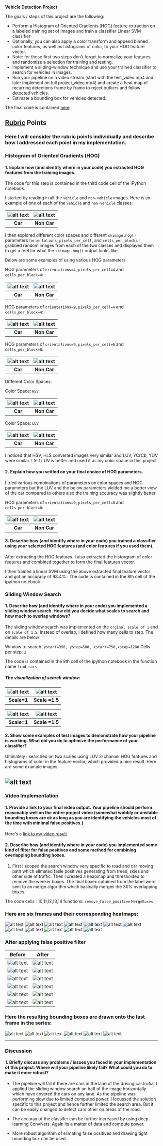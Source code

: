 **Vehicle Detection Project**

The goals / steps of this project are the following:

* Perform a Histogram of Oriented Gradients (HOG) feature extraction on a labeled training set of images and train a classifier Linear SVM classifier
* Optionally, you can also apply a color transform and append binned color features, as well as histograms of color, to your HOG feature vector. 
* Note: for those first two steps don't forget to normalize your features and randomize a selection for training and testing.
* Implement a sliding-window technique and use your trained classifier to search for vehicles in images.
* Run your pipeline on a video stream (start with the test_video.mp4 and later implement on full project_video.mp4) and create a heat map of recurring detections frame by frame to reject outliers and follow detected vehicles.
* Estimate a bounding box for vehicles detected.

The final code is contained [here](./Final.ipynb)

[//]: # (Image References)
[image1]: ./images/org_img_car.png
[image2]: ./images/org_img_noncar.png
[image3]: ./images/hog_feature_car_4_4_4.png
[image4]: ./images/hog_feature_noncar_4_4_4.png
[image5]: ./images/hog_feature_car_4_4_9.png
[image6]: ./images/hog_feature_noncar_4_4_9.png
[image7]: ./images/hog_feature_car_6_8_9.png
[image8]: ./images/hog_feature_noncar_6_8_9.png 
[image9]: ./images/hog_feature_car_luv_final.png 
[image10]: ./images/hog_feature_noncar_luv_final.png 
[image11]: ./images/org_img_car_hsv.png
[image12]: ./images/org_img_noncar_hsv.png
[image13]: ./images/org_img_car_luv.png
[image14]: ./images/org_img_noncar_luv.png
[image15]: ./images/search_area_1.png
[image16]: ./images/search_area_1.5.png
[image17]: ./images/final_test_1.png
[image18]: ./images/heat_test_1.png
[image19]: ./images/final_test_2.png
[image20]: ./images/heat_test_2.png
[image21]: ./images/final_test_3.png
[image22]: ./images/heat_test_3.png
[image23]: ./images/final_test_4.png
[image24]: ./images/heat_test_4.png
[image25]: ./images/final_test_5.png
[image26]: ./images/heat_test_5.png
[image27]: ./images/final_test_6.png
[image28]: ./test_images/test_1.jpg
[image29]: ./test_images/test_2.jpg
[image30]: ./test_images/test_3.jpg
[image31]: ./test_images/test_4.jpg
[image32]: ./test_images/test_5.jpg
[image33]: ./test_images/test_6.jpg
[image34]: ./images/after_fp_filter1.png
[image35]: ./images/after_fp_filter2.png
[image36]: ./images/after_fp_filter3.png
[image37]: ./images/after_fp_filter4.png
[image38]: ./images/after_fp_filter5.png
[image39]: ./images/after_fp_filter6.png
[image40]: ./images/heat_test_5.png

[video1]: ./project_output.mp4 

## [Rubric](https://review.udacity.com/#!/rubrics/513/view) Points
### Here I will consider the rubric points individually and describe how I addressed each point in my implementation.  

### Histogram of Oriented Gradients (HOG)

#### 1. Explain how (and identify where in your code) you extracted HOG features from the training images.

The code for this step is contained in the third code cell of the IPython notebook.

I started by reading in all the `vehicle` and `non-vehicle` images.  Here is an example of one of each of the `vehicle` and `non-vehicle` classes:

|![alt text][image1]|![alt text][image2]|
|:-:|:-:|
|**Car**|**Non Car**|

I then explored different color spaces and different `skimage.hog()` parameters (`orientations`, `pixels_per_cell`, and `cells_per_block`).  I grabbed random images from each of the two classes and displayed them to get a feel for what the `skimage.hog()` output looks like.

Below are some examples of using various HOG parameters

HOG parameters of `orientations=4`, `pixels_per_cell=4` and `cells_per_block=4`:

|![alt text][image3]|![alt text][image4]|
|:-:|:-:|
|**Car**|**Non Car**|

HOG parameters of `orientations=9`, `pixels_per_cell=4` and `cells_per_block=4`:

|![alt text][image5]|![alt text][image6]|
|:-:|:-:|
|**Car**|**Non Car**|

HOG parameters of `orientations=9`, `pixels_per_cell=6` and `cells_per_block=8`:

|![alt text][image7]|![alt text][image8]|
|:-:|:-:|
|**Car**|**Non Car**|

Different Color Spaces: 

Color Space: `HSV`

|![alt text][image11]|![alt text][image12]|
|:-:|:-:|
|**Car**|**Non Car**|

Color Space: `LUV`

|![alt text][image13]|![alt text][image14]|
|:-:|:-:|
|**Car**|**Non Car**|

I noticed that HSV, HLS converted images very similar and LUV, YCrCb, YUV were similar. I felt LUV is better and used it as my color space in this project

#### 2. Explain how you settled on your final choice of HOG parameters.

I tried various combinations of parameters on color spaces and HOG parameters but the LUV and the below parameters yielded me a better view of the car compared to others also the training accuracy was slightly better.

HOG parameters of `orientations=9`, `pixels_per_cell=8` and `cells_per_block=8`:

| ![alt text][image9] | ![alt text][image10] |
|:-:|:-:|
|**Car**|**Non Car**|


#### 3. Describe how (and identify where in your code) you trained a classifier using your selected HOG features (and color features if you used them).

After extracting the HOG features. I also extracted the historgram of color features and combined together to form the final features vector.

I then trained a linear SVM using the above extracted final feature vector and got an accuracy of 98.4% . The code is contained in the 8th cell of the ipython notebook

### Sliding Window Search

#### 1. Describe how (and identify where in your code) you implemented a sliding window search.  How did you decide what scales to search and how much to overlap windows?

The sliding window search was implemented on the `orginal scale of 1` and on `scale of 1.5`. Instead of overlap, I defined how many cells to step. The details are below

Window to search: `ystart=350, ystop=500, xstart=750,xstop=1280`
Cells per step: `2`

The code is contained in the 9th cell of the ipython notebook in the function name `find_cars`
##### The visualization of search window:

|![alt text][image15]|![alt text][image16]|
|:-:|:-:|
|**Scale=1**|**Scale =1.5**|

|![alt text][image17]|![alt text][image18]|
|:-:|:-:|
|**Scale=1**|**Scale =1.5**|


#### 2. Show some examples of test images to demonstrate how your pipeline is working.  What did you do to optimize the performance of your classifier?

Ultimately I searched on two scales using LUV 3-channel HOG features and histograms of color in the feature vector, which provided a nice result.  Here are some example images:

![alt text][image17]
---

### Video Implementation

#### 1. Provide a link to your final video output.  Your pipeline should perform reasonably well on the entire project video (somewhat wobbly or unstable bounding boxes are ok as long as you are identifying the vehicles most of the time with minimal false positives.)
Here's a [link to my video result](./project_output.mp4)


#### 2. Describe how (and identify where in your code) you implemented some kind of filter for false positives and some method for combining overlapping bounding boxes.

1. First I scoped the search window very specific to road and car moving path which elimated fasle positives generating from trees, skies and other side of traffic. Then I created a heapmap and thresholded to remove the weeker boxes. The final boxex optained from the label were sent to an merge algorithm which basically merges the 30% overlapping boxes.

The code cells : 10,11,12,13,14
functions: `remove_false_positive` `MergeBoxes`

### Here are six frames and their corresponding heatmaps:

![alt text][image28] ![alt text][image18]
![alt text][image29] ![alt text][image20]
![alt text][image30] ![alt text][image22]
![alt text][image31] ![alt text][image24]
![alt text][image32] ![alt text][image26]
![alt text][image33] ![alt text][image28]

### After applying false positive filter

|**Before**|**After**|
|:-:|:-:|
|![alt text][image18]| ![alt text][image34]|
|![alt text][image20]| ![alt text][image35]|
|![alt text][image22]| ![alt text][image36]|
|![alt text][image24]| ![alt text][image37]|
|![alt text][image26]| ![alt text][image38]|
|![alt text][image40]| ![alt text][image39]|



### Here the resulting bounding boxes are drawn onto the last frame in the series:
![alt text][image17]
![alt text][image19]
![alt text][image21]
![alt text][image23]
![alt text][image25]
![alt text][image27]

---

### Discussion

#### 1. Briefly discuss any problems / issues you faced in your implementation of this project.  Where will your pipeline likely fail?  What could you do to make it more robust?

* The pipeline will fail if there are cars in the lane of the driving car.Iniitial I applied the sliding window search on half of the image horizontally which have covered the cars on any lane. As the pipeline was performing slow due to limited computed power. I focussed the solution specific to this project and hence further limited the search area. But it can be easily changed to detect cars other on areas of the road.

* The accuray of the classifer can be further increased by using deep learning ConvNets. Again its a matter of data and compute power.

* More robust algorithm of elimating false positives and drawing tight bounding box can be used.





